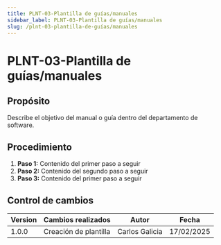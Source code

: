 ```yaml
---
title: PLNT-03-Plantilla de guías/manuales
sidebar_label: PLNT-03-Plantilla de guías/manuales
slug: /plnt-03-plantilla-de-guías/manuales
---
```


# PLNT-03-Plantilla de guías/manuales

## Propósito

Describe el objetivo del manual o guía dentro del departamento de software.

## Procedimiento

1. **Paso 1:**
   Contenido del primer paso a seguir
2. **Paso 2:**
   Contenido del segundo paso a seguir
3. **Paso 3:**
   Contenido del primer paso a seguir

## Control de cambios

| Version | Cambios realizados    | Autor          | Fecha      |
| ------- | --------------------- | -------------- | ---------- |
| 1.0.0   | Creación de plantilla | Carlos Galicia | 17/02/2025 |
